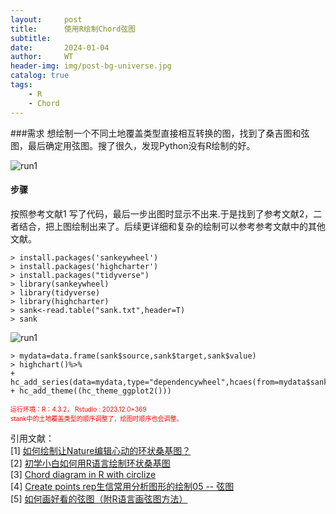 ```yaml
---
layout:     post
title:      使用R绘制Chord弦图
subtitle:   
date:       2024-01-04
author:     WT
header-img: img/post-bg-universe.jpg
catalog: true
tags:
    - R
    - Chord 
---
```


###需求 
想绘制一个不同土地覆盖类型直接相互转换的图，找到了桑吉图和弦图，最后确定用弦图。搜了很久，发现Python没有R绘制的好。    

![run1](http://www.spatial.pro/img/hulunlake_Chord.png)  
 
#### 步骤 

按照参考文献1 写了代码，最后一步出图时显示不出来.于是找到了参考文献2，二者结合，把上图绘制出来了。后续更详细和复杂的绘制可以参考参考文献中的其他文献。

```
> install.packages('sankeywheel')
> install.packages('highcharter')
> install.packages("tidyverse")
> library(sankeywheel)
> library(tidyverse)
> library(highcharter)
> sank<-read.table("sank.txt",header=T)
> sank
```
![run1](http://www.spatial.pro/img/sank.png)   
```
> mydata=data.frame(sank$source,sank$target,sank$value)
> highchart()%>%
+ hc_add_series(data=mydata,type="dependencywheel",hcaes(from=mydata$sank.source,to=mydata$sank.target,weight=mydata$sank.value))%>%
+ hc_add_theme((hc_theme_ggplot2()))
``` 
<font size=1 color="red">运行环境：R：4.3.2， Rstudio : 2023.12.0+369</font>  
<font size=1 color="red">stank中的土地覆盖类型的顺序调整了，绘图时顺序也会调整。</font>


引用文献：  
[1] [如何绘制让Nature编辑心动的环状桑基图？](https://zhuanlan.zhihu.com/p/503238018?utm_id=0)  
[2] [初学小白如何用R语言绘制环状桑基图](https://blog.csdn.net/weixin_48071524/article/details/129711093)  
[3] [Chord diagram in R with circlize](https://r-charts.com/flow/chord-diagram/)    
[4]  [Create points rep生信常用分析图形的绘制05 -- 弦图](https://mp.weixin.qq.com/s?__biz=MzkzMDE4NTc5NA==&mid=2247485791&idx=1&sn=015a62410d5b7cad1a014e2ed42d0210&chksm=c27f5e72f508d7644931dcb14bf0ae334f6ec2df635a26673fa49882264765493738b969c727&scene=21#wechat_redirect)  
[5] [如何画好看的弦图（附R语言画弦图方法）](https://www.jianshu.com/p/960850b8603c?utm_campaign=haruki)
 

